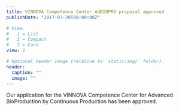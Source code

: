 ```yaml
---
title: VINNOVA Competence Center AdBIOPRO proposal approved  
publishDate: "2017-03-20T00:00:00Z"

# View.
#   1 = List
#   2 = Compact
#   3 = Card
view: 2

# Optional header image (relative to `static/img/` folder).
header:
  caption: ""
  image: ""
---
```

Our application for the VINNOVA Competence Center for Advanced BioProduction by Continuous Production has been approved. 
